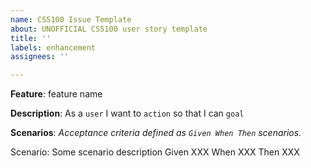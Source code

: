 ```yaml
---
name: CS5100 Issue Template
about: UNOFFICIAL CS5100 user story template
title: ''
labels: enhancement
assignees: ''

---
```


**Feature**: feature name

**Description**: As a `user` I want to `action` so that I can `goal`

**Scenarios**: 
*Acceptance criteria defined as `Given When Then` scenarios.*

Scenario: Some scenario description
Given XXX
When XXX
Then XXX